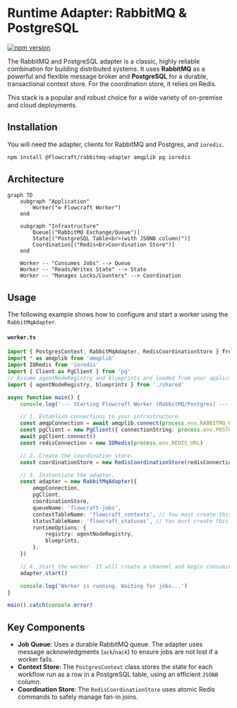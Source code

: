 # Runtime Adapter: RabbitMQ & PostgreSQL

[![npm version](https://img.shields.io/npm/v/@flowcraft/rabbitmq-adapter.svg)](https://www.npmjs.com/package/@flowcraft/rabbitmq-adapter)

The RabbitMQ and PostgreSQL adapter is a classic, highly reliable combination for building distributed systems. It uses **RabbitMQ** as a powerful and flexible message broker and **PostgreSQL** for a durable, transactional context store. For the coordination store, it relies on Redis.

This stack is a popular and robust choice for a wide variety of on-premise and cloud deployments.

## Installation

You will need the adapter, clients for RabbitMQ and Postgres, and `ioredis`.

```bash
npm install @flowcraft/rabbitmq-adapter amqplib pg ioredis
```

## Architecture

```mermaid
graph TD
    subgraph "Application"
        Worker("⚙️ Flowcraft Worker")
    end

    subgraph "Infrastructure"
        Queue[("RabbitMQ Exchange/Queue")]
        State[("PostgreSQL Table<br>(with JSONB column)")]
        Coordination[("Redis<br>Coordination Store")]
    end

    Worker -- "Consumes Jobs" --> Queue
    Worker -- "Reads/Writes State" --> State
    Worker -- "Manages Locks/Counters" --> Coordination
```

## Usage

The following example shows how to configure and start a worker using the `RabbitMqAdapter`.

#### `worker.ts`
```typescript
import { PostgresContext, RabbitMqAdapter, RedisCoordinationStore } from '@flowcraft/rabbitmq-adapter'
import * as amqplib from 'amqplib'
import IORedis from 'ioredis'
import { Client as PgClient } from 'pg'
// Assume agentNodeRegistry and blueprints are loaded from your application's shared files.
import { agentNodeRegistry, blueprints } from './shared'

async function main() {
	console.log('--- Starting Flowcraft Worker (RabbitMQ/Postgres) ---')

	// 1. Establish connections to your infrastructure.
	const amqpConnection = await amqplib.connect(process.env.RABBITMQ_URL)
	const pgClient = new PgClient({ connectionString: process.env.POSTGRES_URL })
	await pgClient.connect()
	const redisConnection = new IORedis(process.env.REDIS_URL)

	// 2. Create the coordination store.
	const coordinationStore = new RedisCoordinationStore(redisConnection)

	// 3. Instantiate the adapter.
	const adapter = new RabbitMqAdapter({
		amqpConnection,
		pgClient,
		coordinationStore,
		queueName: 'flowcraft-jobs',
		contextTableName: 'flowcraft_contexts', // You must create this table
		statusTableName: 'flowcraft_statuses', // You must create this table
		runtimeOptions: {
			registry: agentNodeRegistry,
			blueprints,
		},
	})

	// 4. Start the worker. It will create a channel and begin consuming jobs.
	adapter.start()

	console.log('Worker is running. Waiting for jobs...')
}

main().catch(console.error)
```

## Key Components

-   **Job Queue**: Uses a durable RabbitMQ queue. The adapter uses message acknowledgments (`ack`/`nack`) to ensure jobs are not lost if a worker fails.
-   **Context Store**: The `PostgresContext` class stores the state for each workflow run as a row in a PostgreSQL table, using an efficient `JSONB` column.
-   **Coordination Store**: The `RedisCoordinationStore` uses atomic Redis commands to safely manage fan-in joins.
